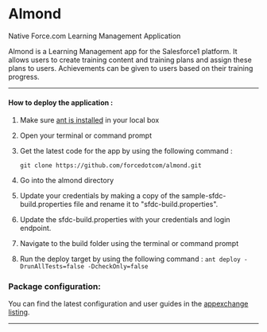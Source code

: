 Almond
===

Native Force.com Learning Management Application

Almond is a Learning Management app for the Salesforce1 platform. It allows users to create training content and training plans and assign these plans to users. Achievements can be given to users based on their training progress.

---

#### How to deploy the application :

1. Make sure [ant is installed](http://ant.apache.org/manual/install.html) in your local box
2. Open your terminal or command prompt
3. Get the latest code for the app by using the following command :

   `git clone https://github.com/forcedotcom/almond.git`

4. Go into the almond directory
5. Update your credentials by making a copy of the sample-sfdc-build.properties file and rename it to "sfdc-build.properties".
6. Update the sfdc-build.properties with your credentials and login endpoint.
7. Navigate to the build folder using the terminal or command prompt
8. Run the deploy target by using the following command : `ant deploy -DrunAllTests=false -DcheckOnly=false`


### Package configuration:

You can find the latest configuration and user guides in the [appexchange listing](https://appexchange.salesforce.com/listingDetail?listingId=a0N3000000B5V2gEAF).

---
